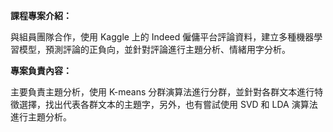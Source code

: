 **課程專案介紹：**

與組員團隊合作，使用 Kaggle 上的 Indeed 僱傭平台評論資料，建立多種機器學習模型，預測評論的正負向，並針對評論進行主題分析、情緒用字分析。

**專案負責內容：**

主要負責主題分析，使用 K-means 分群演算法進行分群，並針對各群文本進行特徵選擇，找出代表各群文本的主題字，另外，也有嘗試使用 SVD 和 LDA 演算法進行主題分析。
